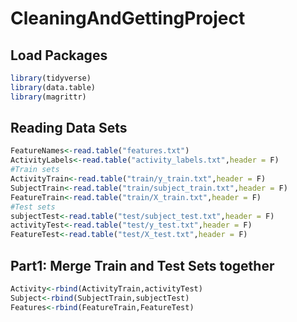 # CleaningAndGettingProject
## Load Packages
```r
library(tidyverse)
library(data.table)
library(magrittr)
```
## Reading Data Sets
```r
FeatureNames<-read.table("features.txt")
ActivityLabels<-read.table("activity_labels.txt",header = F)
#Train sets
ActivityTrain<-read.table("train/y_train.txt",header = F)
SubjectTrain<-read.table("train/subject_train.txt",header = F)
FeatureTrain<-read.table("train/X_train.txt",header = F)
#Test sets
subjectTest<-read.table("test/subject_test.txt",header = F)
activityTest<-read.table("test/y_test.txt",header = F)
FeatureTest<-read.table("test/X_test.txt",header = F)
```

## Part1:  Merge Train and Test Sets together
```r
Activity<-rbind(ActivityTrain,activityTest)
Subject<-rbind(SubjectTrain,subjectTest)
Features<-rbind(FeatureTrain,FeatureTest)
```

